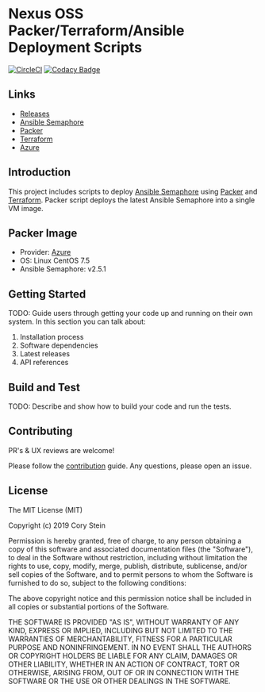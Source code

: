 # Nexus OSS Packer/Terraform/Ansible Deployment Scripts

[![CircleCI](https://circleci.com/gh/corystein/semaphore-packer-terraform.svg?style=svg)](https://circleci.com/gh/corystein/semaphore-packer-terraform)
[![Codacy Badge](https://api.codacy.com/project/badge/Grade/2c2458413a574197b8cb1a787774761b)](https://www.codacy.com/app/corystein/semaphore-packer-terraform?utm_source=github.com&utm_medium=referral&utm_content=corystein/semaphore-packer-terraform&utm_campaign=Badge_Grade)

## Links

- [Releases](https://github.com/corystein/semaphore-packer-terraform/releases)
- [Ansible Semaphore](https://github.com/ansible-semaphore/semaphore)
- [Packer](https://packer.io)
- [Terraform](https://terraform.io)
- [Azure](https://portal.azure.com)

## Introduction

This project includes scripts to deploy [Ansible Semaphore](https://github.com/ansible-semaphore/semaphore) using [Packer](https://packer.io) and [Terraform](https://terraform.io). Packer script deploys the latest Ansible Semaphore into a single VM image.

## Packer Image

- Provider: [Azure](https://portal.azure.com)
- OS: Linux CentOS 7.5
- Ansible Semaphore: v2.5.1

## Getting Started

TODO: Guide users through getting your code up and running on their own system. In this section you can talk about:

1. Installation process
2. Software dependencies
3. Latest releases
4. API references

## Build and Test

TODO: Describe and show how to build your code and run the tests.

## Contributing

PR's & UX reviews are welcome!

Please follow the [contribution](https://github.com/ansible-semaphore/semaphore/blob/develop/CONTRIBUTING.md) guide. Any questions, please open an issue.

## License

The MIT License (MIT)

Copyright (c) 2019 Cory Stein

Permission is hereby granted, free of charge, to any person obtaining a copy
of this software and associated documentation files (the "Software"), to deal
in the Software without restriction, including without limitation the rights
to use, copy, modify, merge, publish, distribute, sublicense, and/or sell
copies of the Software, and to permit persons to whom the Software is
furnished to do so, subject to the following conditions:

The above copyright notice and this permission notice shall be included in all
copies or substantial portions of the Software.

THE SOFTWARE IS PROVIDED "AS IS", WITHOUT WARRANTY OF ANY KIND, EXPRESS OR
IMPLIED, INCLUDING BUT NOT LIMITED TO THE WARRANTIES OF MERCHANTABILITY,
FITNESS FOR A PARTICULAR PURPOSE AND NONINFRINGEMENT. IN NO EVENT SHALL THE
AUTHORS OR COPYRIGHT HOLDERS BE LIABLE FOR ANY CLAIM, DAMAGES OR OTHER
LIABILITY, WHETHER IN AN ACTION OF CONTRACT, TORT OR OTHERWISE, ARISING FROM,
OUT OF OR IN CONNECTION WITH THE SOFTWARE OR THE USE OR OTHER DEALINGS IN THE
SOFTWARE.
